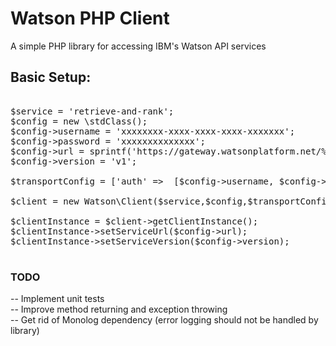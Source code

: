 # Watson PHP Client
A simple PHP library for accessing IBM's Watson API services


## Basic Setup:

<pre>

$service = 'retrieve-and-rank';
$config = new \stdClass();
$config->username = 'xxxxxxxx-xxxx-xxxx-xxxx-xxxxxxx';
$config->password = 'xxxxxxxxxxxxxx';
$config->url = sprintf('https://gateway.watsonplatform.net/%s/api',$service);
$config->version = 'v1';

$transportConfig = ['auth' =>  [$config->username, $config->password]];

$client = new Watson\Client($service,$config,$transportConfig);

$clientInstance = $client->getClientInstance();
$clientInstance->setServiceUrl($config->url);
$clientInstance->setServiceVersion($config->version);

</pre>

### TODO

 -- Implement unit tests</br>
 -- Improve method returning and exception throwing</br>
 -- Get rid of Monolog dependency (error logging should not be handled by library)</br>